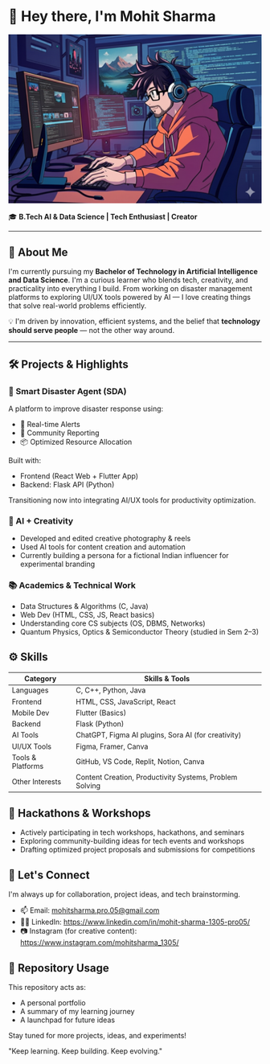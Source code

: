 # 👋 Hey there, I'm Mohit Sharma

![Avatar](avatar_img1.png)

🎓 **B.Tech AI & Data Science | Tech Enthusiast | Creator**

---

## 🧠 About Me

I'm currently pursuing my **Bachelor of Technology in Artificial Intelligence and Data Science**. I'm a curious learner who blends tech, creativity, and practicality into everything I build. From working on disaster management platforms to exploring UI/UX tools powered by AI — I love creating things that solve real-world problems efficiently.

💡 I'm driven by innovation, efficient systems, and the belief that **technology should serve people** — not the other way around.

---

## 🛠️ Projects & Highlights

### 🚨 Smart Disaster Agent (SDA)

A platform to improve disaster response using:
- 🔔 Real-time Alerts
- 📍 Community Reporting
- 📦 Optimized Resource Allocation

Built with:
- Frontend (React Web + Flutter App)
- Backend: Flask API (Python)

Transitioning now into integrating AI/UX tools for productivity optimization.

### 📸 AI + Creativity

- Developed and edited creative photography & reels
- Used AI tools for content creation and automation
- Currently building a persona for a fictional Indian influencer for experimental branding

### 📚 Academics & Technical Work

- Data Structures & Algorithms (C, Java)
- Web Dev (HTML, CSS, JS, React basics)
- Understanding core CS subjects (OS, DBMS, Networks)
- Quantum Physics, Optics & Semiconductor Theory (studied in Sem 2–3)

## ⚙️ Skills

| Category | Skills & Tools |
|----------|----------------|
| Languages | C, C++, Python, Java |
| Frontend | HTML, CSS, JavaScript, React |
| Mobile Dev | Flutter (Basics) |
| Backend | Flask (Python) |
| AI Tools | ChatGPT, Figma AI plugins, Sora AI (for creativity) |
| UI/UX Tools | Figma, Framer, Canva |
| Tools & Platforms | GitHub, VS Code, Replit, Notion, Canva |
| Other Interests | Content Creation, Productivity Systems, Problem Solving |

## 📢 Hackathons & Workshops

- Actively participating in tech workshops, hackathons, and seminars
- Exploring community-building ideas for tech events and workshops
- Drafting optimized project proposals and submissions for competitions

## 💬 Let's Connect

I'm always up for collaboration, project ideas, and tech brainstorming.

- 📫 Email: mohitsharma.pro.05@gmail.com
- 🧑‍💻 LinkedIn: https://www.linkedin.com/in/mohit-sharma-1305-pro05/
- 📷 Instagram (for creative content): https://www.instagram.com/mohitsharma_1305/

## 📁 Repository Usage

This repository acts as:
- A personal portfolio
- A summary of my learning journey
- A launchpad for future ideas

Stay tuned for more projects, ideas, and experiments!

"Keep learning. Keep building. Keep evolving."
